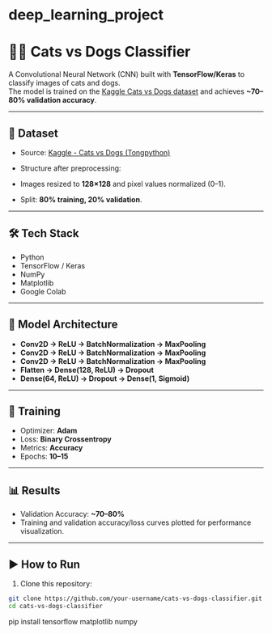 # deep_learning_project

# 🐶🐱 Cats vs Dogs Classifier

A Convolutional Neural Network (CNN) built with **TensorFlow/Keras** to classify images of cats and dogs.  
The model is trained on the [Kaggle Cats vs Dogs dataset](https://www.kaggle.com/datasets/tongpython/cat-and-dog) and achieves **~70–80% validation accuracy**.

---

## 📂 Dataset
- Source: [Kaggle - Cats vs Dogs (Tongpython)](https://www.kaggle.com/datasets/tongpython/cat-and-dog)  
- Structure after preprocessing:  

- Images resized to **128×128** and pixel values normalized (0–1).  
- Split: **80% training, 20% validation**.

---

## 🛠️ Tech Stack
- Python  
- TensorFlow / Keras  
- NumPy  
- Matplotlib  
- Google Colab  

---

## 🧠 Model Architecture
- **Conv2D → ReLU → BatchNormalization → MaxPooling**  
- **Conv2D → ReLU → BatchNormalization → MaxPooling**  
- **Conv2D → ReLU → BatchNormalization → MaxPooling**  
- **Flatten → Dense(128, ReLU) → Dropout**  
- **Dense(64, ReLU) → Dropout → Dense(1, Sigmoid)**  

---

## 🚀 Training
- Optimizer: **Adam**  
- Loss: **Binary Crossentropy**  
- Metrics: **Accuracy**  
- Epochs: **10–15**  

---

## 📊 Results
- Validation Accuracy: **~70–80%**  
- Training and validation accuracy/loss curves plotted for performance visualization.  

---

## ▶️ How to Run
1. Clone this repository:  
 ```bash
 git clone https://github.com/your-username/cats-vs-dogs-classifier.git
 cd cats-vs-dogs-classifier
```

pip install tensorflow matplotlib numpy

